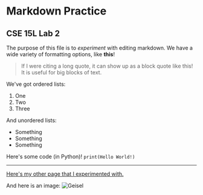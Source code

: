 # Markdown Practice
## CSE 15L Lab 2

The purpose of this file is to *experiment* with editing markdown. We have a wide variety of formatting options, like **this**!

> If I were citing a long quote, it can show up as
> a block quote like this! It is useful for big
> blocks of text.

We've got ordered lists:
1. One
2. Two
3. Three

And unordered lists:
- Something
- Something
- Something

Here's some code (in Python)!
`print(Hello World!)`

---

[Here's my other page that I experimented with.](https://alvin-xiao.github.io/cse15l-lab-reports/experiment.md)

And here is an image:
![Geisel](https://ucsdnews.ucsd.edu/news_uploads/Resized_Geisel_Library_08.31.jpg)
